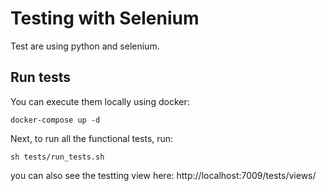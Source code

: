 # Testing with Selenium

Test are using python and selenium.

## Run tests

You can execute them locally using docker:

```
docker-compose up -d
```

Next, to run all the functional tests, run:

```
sh tests/run_tests.sh
```

you can also see the testting view here: http://localhost:7009/tests/views/
